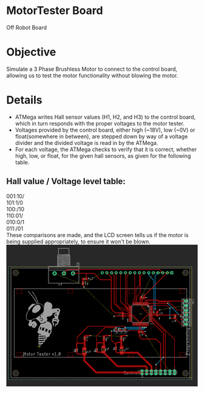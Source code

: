 # MotorTester Board
Off Robot Board

# Objective 
Simulate a 3 Phase Brushless Motor to connect to the control board, allowing us to test the motor functionality without blowing the motor. 

# Details 
- ATMega writes Hall sensor values (H1, H2, and H3) to the control board, which in turn responds with the proper voltages to the motor tester.  
- Voltages provided by the control board, either high (~18V), low (~0V) or float(somewhere in between), are stepped down by way of a voltage divider and the divided voltage is read in by the ATMega.  
- For each voltage, the ATMega checks to verify that it is correct, whether high, low, or float, for the given hall sensors, as given for the following table. 
 
## Hall value / Voltage level table:
001:10/  
101:1/0  
100:/10  
110:01/  
010:0/1  
011:/01  
These comparisons are made, and the LCD screen tells us if the motor is being supplied appropriately, to ensure it won't be blown.  
![MotorTester Board](./motortester.png)
